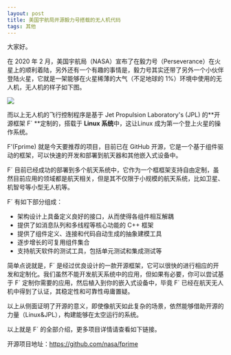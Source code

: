 ```yaml
---
layout: post
title: 美国宇航局开源毅力号搭载的无人机代码
tags: 其他
---
```


大家好。

在 2020 年 2 月，美国宇航局（NASA）宣布了在毅力号（Perseverance）在火星上的顺利着陆，另外还有一个有趣的事情是，毅力号其实还带了另外一个小伙伴登陆火星，它就是一架能够在火星稀薄的大气（不足地球的 1%）环境中使用的无人机，无人机的样子如下图。

![](https://raw.githubusercontent.com/ZhuPeng/pic/master/images/compress_yilihao_wurenji.jpeg)

而以上无人机的飞行控制程序是基于 Jet Propulsion Laboratory's (JPL) 的**开源框架 F´ **定制的，搭载于 **Linux 系统**中，这让Linux 成为第一个登上火星的操作系统。

F’(Fprime) 就是今天要推荐的项目，目前已在 GitHub 开源，它是一个基于组件驱动的框架，可以快速的开发和部署到航天器和其他嵌入式设备中。

F´ 目前已经成功的部署到多个航天系统中，它作为一个框框架支持自由定制，虽然目前应用的领域都是航天相关，但是其不仅限于小规模的航天系统，比如卫星、机智号等小型无人机等。

F´ 有如下部分组成：

- 架构设计上具备定义良好的接口，从而使得各组件相互解耦
- 提供了如消息队列和多线程等核心功能的 C++ 框架
- 提供了组件定义、连接和代码自动生成的抽象建模工具
- 逐步增长的可复用组件集合
- 支持航天软件的测试工具，包括单元测试和集成测试等

简单点说就是，F´ 是经过优良设计的一款开源框架，它可以很快的进行相应的开发和定制化。我们虽然不能开发航天系统中的应用，但如果有必要，你可以尝试基于 F´ 定制你需要的应用，然后植入到你的嵌入式设备中，毕竟 F´ 已经在航天无人机中得到了认证，其稳定性和可靠性毋庸置疑。

以上从侧面证明了开源的意义，即使像航天如此复杂的场景，依然能够借助开源的力量（Linux&JPL），构建能够在太空运行的系统。

以上就是 F´ 的全部介绍，更多项目详情请查看如下链接。

开源项目地址：https://github.com/nasa/fprime
